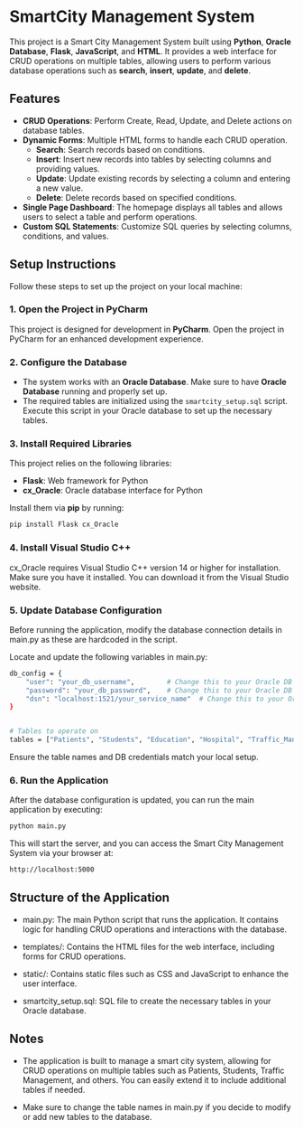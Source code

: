 # SmartCity Management System

This project is a Smart City Management System built using **Python**, **Oracle Database**, **Flask**, **JavaScript**, and **HTML**. It provides a web interface for CRUD operations on multiple tables, allowing users to perform various database operations such as **search**, **insert**, **update**, and **delete**.

## Features

- **CRUD Operations**: Perform Create, Read, Update, and Delete actions on database tables.
- **Dynamic Forms**: Multiple HTML forms to handle each CRUD operation. 
  - **Search**: Search records based on conditions.
  - **Insert**: Insert new records into tables by selecting columns and providing values.
  - **Update**: Update existing records by selecting a column and entering a new value.
  - **Delete**: Delete records based on specified conditions.
- **Single Page Dashboard**: The homepage displays all tables and allows users to select a table and perform operations.
- **Custom SQL Statements**: Customize SQL queries by selecting columns, conditions, and values.

## Setup Instructions

Follow these steps to set up the project on your local machine:

### 1. **Open the Project in PyCharm**

   This project is designed for development in **PyCharm**. Open the project in PyCharm for an enhanced development experience.

### 2. **Configure the Database**

   - The system works with an **Oracle Database**. Make sure to have **Oracle Database** running and properly set up.
   - The required tables are initialized using the `smartcity_setup.sql` script. Execute this script in your Oracle database to set up the necessary tables.

### 3. **Install Required Libraries**

   This project relies on the following libraries:
   - **Flask**: Web framework for Python
   - **cx_Oracle**: Oracle database interface for Python
   
   Install them via **pip** by running:
   ```bash
   pip install Flask cx_Oracle
   ```
### 4. **Install Visual Studio C++**
cx_Oracle requires Visual Studio C++ version 14 or higher for installation. Make sure you have it installed. You can download it from the Visual Studio website.

### 5. **Update Database Configuration**
Before running the application, modify the database connection details in main.py as these are hardcoded in the script.

Locate and update the following variables in main.py:

```bash
db_config = {
    "user": "your_db_username",        # Change this to your Oracle DB username
    "password": "your_db_password",    # Change this to your Oracle DB password
    "dsn": "localhost:1521/your_service_name"  # Change this to your Oracle DB DSN (Data Source Name)
}


# Tables to operate on
tables = ["Patients", "Students", "Education", "Hospital", "Traffic_Management", "Citizen", "Assets", "Transportation", "Property"]  # Update table names if needed
```

Ensure the table names and DB credentials match your local setup.

### 6. **Run the Application**
After the database configuration is updated, you can run the main application by executing:

```bash
python main.py
```
This will start the server, and you can access the Smart City Management System via your browser at:
```bash
http://localhost:5000
```

## Structure of the Application
- main.py: The main Python script that runs the application. It contains logic for handling CRUD operations and interactions with the database.

- templates/: Contains the HTML files for the web interface, including forms for CRUD operations.

- static/: Contains static files such as CSS and JavaScript to enhance the user interface.

- smartcity_setup.sql: SQL file to create the necessary tables in your Oracle database.

## Notes
- The application is built to manage a smart city system, allowing for CRUD operations on multiple tables such as Patients, Students, Traffic Management, and others. You can easily extend it to include additional tables if needed.

- Make sure to change the table names in main.py if you decide to modify or add new tables to the database.

